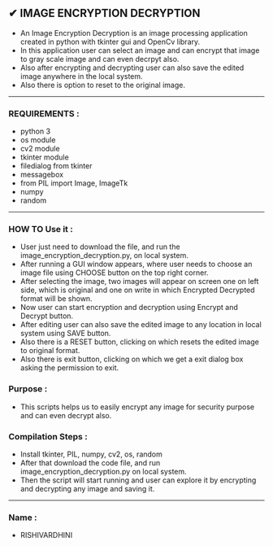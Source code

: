 ## ✔ IMAGE ENCRYPTION DECRYPTION
- An Image Encryption Decryption is an image processing application created in python with tkinter gui and OpenCv library.
- In this application user can select an image and can encrypt that image to gray scale image and can even decrpyt also.
- Also after encrypting and decrypting user can also save the edited image anywhere in the local system.
- Also there is option to reset to the original image.

****

### REQUIREMENTS :
- python 3
- os module
- cv2 module
- tkinter module
- filedialog from tkinter
- messagebox
- from PIL import Image, ImageTk
- numpy
- random

****

### HOW TO Use it :
- User just need to download the file, and run the image_encryption_decryption.py, on local system.
- After running a GUI window appears, where user needs to choose an image file using CHOOSE button on the top right corner.
- After selecting the image, two images will appear on screen one on left side, which is original and one on write in which Encrypted Decrypted format will be shown.
- Now user can start encryption and decryption using Encrypt and Decrypt button.
- After editing user can also save the edited image to any location in local system using SAVE button.
- Also there is a RESET button, clicking on which resets the edited image to original format.
- Also there is exit button, clicking on which we get a exit dialog box asking the permission to exit.

### Purpose :
- This scripts helps us to easily encrypt any image for security purpose and can even decrypt also.

### Compilation Steps :
- Install tkinter, PIL, numpy, cv2, os, random
- After that download the code file, and run image_encryption_decryption.py on local system.
- Then the script will start running and user can explore it by encrypting and decrypting any image and saving it.


****

### Name : 
- RISHIVARDHINI
